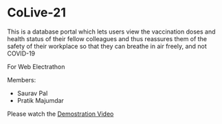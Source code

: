 # CoLive-21

This is a database portal which lets users view the vaccination doses and health status of their fellow colleagues and thus reassures them of the safety of their workplace so that they can breathe in air freely, and not COVID-19

For Web Electrathon

Members:
- Saurav Pal
- Pratik Majumdar

Please watch the [Demostration Video](https://github.com/NITS-Errorless/errorless/blob/main/2021-09-25%2017-51-47.mkv)

